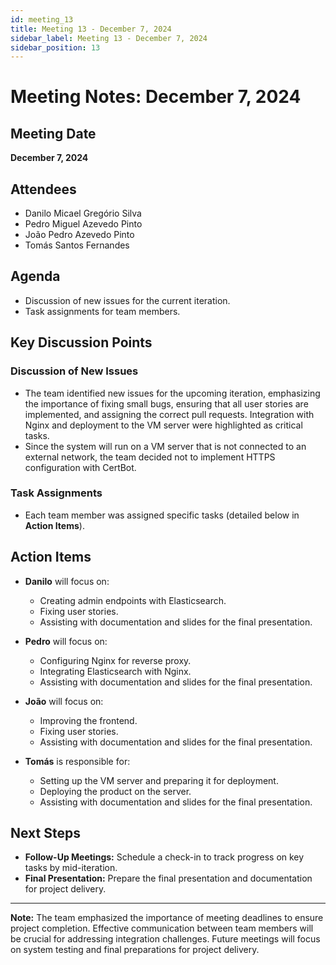```yaml
---
id: meeting_13  
title: Meeting 13 - December 7, 2024  
sidebar_label: Meeting 13 - December 7, 2024
sidebar_position: 13
---
```


# Meeting Notes: December 7, 2024  

## Meeting Date  
**December 7, 2024**  

## Attendees  
- Danilo Micael Gregório Silva  
- Pedro Miguel Azevedo Pinto  
- João Pedro Azevedo Pinto  
- Tomás Santos Fernandes  

## Agenda  
- Discussion of new issues for the current iteration.  
- Task assignments for team members.  

## Key Discussion Points  

### Discussion of New Issues  
- The team identified new issues for the upcoming iteration, emphasizing the importance of fixing small bugs, ensuring that all user stories are implemented, and assigning the correct pull requests. Integration with Nginx and deployment to the VM server were highlighted as critical tasks.  
- Since the system will run on a VM server that is not connected to an external network, the team decided not to implement HTTPS configuration with CertBot.

### Task Assignments  
- Each team member was assigned specific tasks (detailed below in **Action Items**).  

## Action Items  

- **Danilo** will focus on:  
  - Creating admin endpoints with Elasticsearch.  
  - Fixing user stories.  
  - Assisting with documentation and slides for the final presentation.  

- **Pedro** will focus on:  
  - Configuring Nginx for reverse proxy.  
  - Integrating Elasticsearch with Nginx.  
  - Assisting with documentation and slides for the final presentation.  

- **João** will focus on:  
  - Improving the frontend.  
  - Fixing user stories.  
  - Assisting with documentation and slides for the final presentation.  

- **Tomás** is responsible for:  
  - Setting up the VM server and preparing it for deployment.  
  - Deploying the product on the server.  
  - Assisting with documentation and slides for the final presentation.  

## Next Steps  

- **Follow-Up Meetings:** Schedule a check-in to track progress on key tasks by mid-iteration.  
- **Final Presentation:** Prepare the final presentation and documentation for project delivery.  

---

**Note:** The team emphasized the importance of meeting deadlines to ensure project completion. Effective communication between team members will be crucial for addressing integration challenges. Future meetings will focus on system testing and final preparations for project delivery.

